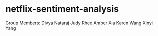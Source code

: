 # netflix-sentiment-analysis

Group Members: Divya Nataraj  Judy Rhee  Amber Xia  Karen Wang Xinyi Yang

